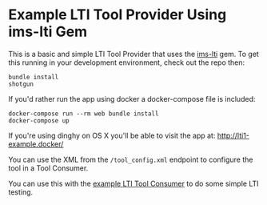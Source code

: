 # Example LTI Tool Provider Using ims-lti Gem

This is a basic and simple LTI Tool Provider that uses the
[ims-lti](https://github.com/instructure/ims-lti) gem.
To get this running in your development environment, check out the repo then:

    bundle install
    shotgun

If you'd rather run the app using docker a docker-compose file is included:

    docker-compose run --rm web bundle install
    docker-compose up

If you're using dinghy on OS X you'll be able to visit the app at: http://lti1-example.docker/

You can use the XML from the `/tool_config.xml` endpoint to configure the tool in a Tool Consumer.

You can use this with the [example LTI Tool Consumer](https://github.com/instructure/lti_tool_consumer_example)
to do some simple LTI testing.
